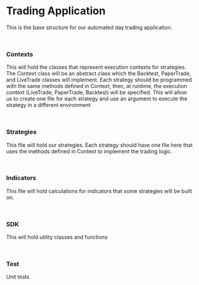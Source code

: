 # Trading Application

This is the base structure for our automated day trading application. 

<br>

### Contexts
This will hold the classes that represent execution contexts for strategies.
The Context class will be an abstract class which the Backtest, PaperTrade, and LiveTrade classes will implement.
Each strategy should be programmed with the same methods defined in Context, then, at runtime, 
the execution context (LiveTrade, PaperTrade, Backtest) will be specified.
This will allow us to create one file for each strategy and use an argument to 
execute the strategy in a different environment

<br>

### Strategies
This file will hold our strategies. Each strategy should have one file
here that uses the methods defined in Context to implement
the trading logic.

<br>

### Indicators
This file will hold calculations for indicators that some 
strategies will be built on.


<br>

### SDK
This will hold utility classes and functions

<br>

### Test
Unit tests
